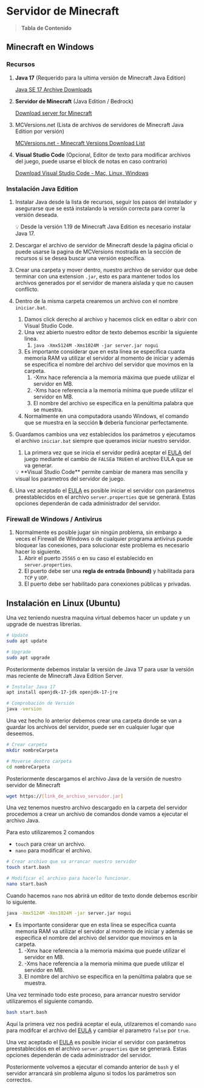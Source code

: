 # Servidor de Minecraft

> **Tabla de Contenido**
> 

## Minecraft en Windows

### Recursos

1. **Java 17** (Requerido para la ultima versión de Minecraft Java Edition)
    
    [Java SE 17 Archive Downloads](https://www.oracle.com/java/technologies/javase/jdk17-archive-downloads.html)
    
2. **Servidor de Minecraft** (Java Edition / Bedrock)
    
    [Download server for Minecraft](https://www.minecraft.net/es-es/download/server)
    
3. MCVersions.net (Lista de archivos de servidores de Minecraft Java Edition por versión)
    
    [MCVersions.net - Minecraft Versions Download List](https://mcversions.net/)
    
4. **Visual Studio Code** (Opcional, Editor de texto para modificar archivos del juego, puede usarse el block de notas en caso contrario)
    
    [Download Visual Studio Code - Mac, Linux, Windows](https://code.visualstudio.com/download)
    

### Instalación Java Edition

1. Instalar Java desde la lista de recursos, seguir los pasos del instalador y asegurarse que se está instalando la versión correcta para correr la versión deseada.
    
    <aside>
    💡 Desde la versión 1.19 de Minecraft Java Edition es necesario instalar Java 17.
    
    </aside>
    
2. Descargar el archivo de servidor de Minecraft desde la página oficial o puede usarse la pagina de MCVersions mostrada en la sección de recursos si se desea buscar una versión específica.
3. Crear una carpeta y mover dentro, nuestro archivo de servidor que debe terminar con una extension `.jar`, esto es para mantener todos los archivos generados por el servidor de manera aislada y que no causen conflicto.
4. Dentro de la misma carpeta crearemos un archivo con el nombre `iniciar.bat`.
    1. Damos click derecho al archivo y hacemos click en editar o abrir con Visual Studio Code.
    2. Una vez abierto nuestro editor de texto debemos escribir la siguiente línea.
        1. `java -Xmx5124M -Xms1024M -jar server.jar nogui`
    3. Es importante considerar que en esta línea se específica cuanta memoria RAM va utilizar el servidor al momento de iniciar y además se especifica el nombre del archivo del servidor que movimos en la carpeta.
        1. -Xmx hace referencia a la memoria máxima que puede utilizar el servidor en MB.
        2. -Xms hace referencia a la memoria mínima que puede utilizar el servidor en MB.
        3. El nombre del archivo se específica en la penúltima palabra que se muestra.
    4. Normalmente en una computadora usando Windows, el comando que se muestra en la sección **b** debería funcionar perfectamente.
5. Guardamos cambios una vez establecidos los parámetros y ejecutamos el archivo `iniciar.bat` siempre que queramos iniciar nuestro servidor.
    1. La primera vez que se inicia el servidor pedirá aceptar el [EULA](https://www.minecraft.net/es-es/eula) del juego mediante el cambio de `FALSE`a `TRUE`en el archivo EULA que se va generar.
    
    <aside>
    💡 **Visual Studio Code** permite cambiar de manera mas sencilla y visual los parametros del servidor de juego.
    
    </aside>
    
6. Una vez aceptado el [EULA](https://www.minecraft.net/es-es/eula)  es posible iniciar el servidor con parámetros preestablecidos en el archivo `server.properties` que se generará. Estas opciones dependerán de cada administrador del servidor.

### Firewall de Windows / Antivirus

1. Normalmente es posible jugar sin ningún problema, sin embargo a veces el Firewall de Windows o de cualquier programa antivirus puede bloquear las conexiones, para solucionar este problema es necesario hacer lo siguiente.
    1. Abrir el puerto `25565` o en su caso el establecido en `server.properties`.
    2. El puerto debe ser una **regla de entrada (Inbound)** y habilitada para `TCP` y `UDP`.
    3. El puerto debe ser habilitado para conexiones públicas y privadas.

## Instalación en Linux (Ubuntu)

Una vez teniendo nuestra maquina virtual debemos hacer un update y un upgrade de nuestras librerías.

```bash
# Update
sudo apt update

# Upgrade
sudo apt upgrade
```

Posteriormente debemos instalar la versión de Java 17 para usar la versión mas reciente de Minecraft Java Edition Server.

```bash
# Instalar Java 17
apt install openjdk-17-jdk openjdk-17-jre

# Comprobación de Versión
java -version
```

Una vez hecho lo anterior debemos crear una carpeta donde se van a guardar los archivos del servidor, puede ser en cualquier lugar que deseemos.

```bash
# Crear carpeta
mkdir nombreCarpeta

# Moverse dentro carpeta
cd nombreCarpeta
```

Posteriormente descargamos el archivo Java de la versión de nuestro servidor de Minecraft

```bash
wget https://[link_de_archivo_servidor.jar]
```

Una vez tenemos nuestro archivo descargado en la carpeta del servidor procedemos a crear un archivo de comandos donde vamos a ejecutar el archivo Java.

Para esto utilizaremos 2 comandos

- `touch` para crear un archivo.
- `nano` para modificar el archivo.

```bash
# Crear archivo que va arrancar nuestro servidor
touch start.bash

# Modificar el archivo para hacerlo funcionar.
nano start.bash
```

Cuando hacemos `nano` nos abrirá un editor de texto donde debemos escribir lo siguiente.

```bash
java -Xmx5124M -Xms1024M -jar server.jar nogui
```

- Es importante considerar que en esta línea se específica cuanta memoria RAM va utilizar el servidor al momento de iniciar y además se especifica el nombre del archivo del servidor que movimos en la carpeta.
    1. -Xmx hace referencia a la memoria máxima que puede utilizar el servidor en MB.
    2. -Xms hace referencia a la memoria mínima que puede utilizar el servidor en MB.
    3. El nombre del archivo se específica en la penúltima palabra que se muestra.

Una vez terminado todo este proceso, para arrancar nuestro servidor utilizaremos el siguiente comando.

```bash
bash start.bash
```

Aquí la primera vez nos pedirá aceptar el eula, utilzaremos el comando `nano` para modifcar el archivo del [EULA](https://www.minecraft.net/es-es/eula) y cambiar el parametro `false` por `true`.

Una vez aceptado el [EULA](https://www.minecraft.net/es-es/eula)  es posible iniciar el servidor con parámetros preestablecidos en el archivo `server.properties` que se generará. Estas opciones dependerán de cada administrador del servidor.

Posteriormente volvemos a ejecutar el comando anterior de `bash` y el servidor arrancará sin problema alguno si todos los parámetros son correctos.
